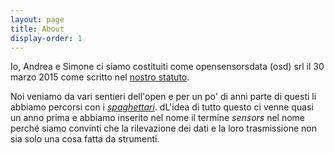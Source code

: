 ```yaml
---
layout: page
title: About
display-order: 1
---
```




Io, Andrea e Simone ci siamo costituiti come opensensorsdata (osd) srl il 30 marzo 2015 come scritto nel [nostro statuto](/documents(statuto)).

Noi veniamo da vari sentieri dell'open e per un po' di anni parte di questi li abbiamo percorsi con i *[spaghettari](http://www.spaghettiopendata.org/page/cos-e-chi-siamo)*. dL'idea di tutto questo ci venne quasi un anno prima e abbiamo inserito nel nome il termine *sensors* nel nome perché siamo convinti che la rilevazione dei dati e la loro trasmissione non sia solo una cosa fatta da strumenti. 
